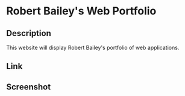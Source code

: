 # Robert Bailey's Web Portfolio
## Description
This website will display Robert Bailey's portfolio of web applications.
## Link

## Screenshot
